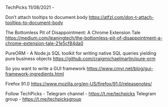TechPicks 11/08/2021 -

Don’t attach tooltips to document.body
https://atfzl.com/don-t-attach-tooltips-to-document-body

The Bottomless Pit of Disappointment: A Chrome Extension Tale
https://medium.com/leaningtech/the-bottomless-pit-of-disappointment-a-chrome-extension-tale-21e5cf84da0

PureORM - A Node.js SQL toolkit for writing native SQL queries yielding pure business objects
https://github.com/craigmichaelmartin/pure-orm

So you want to write a GUI framework
https://www.cmyr.net/blog/gui-framework-ingredients.html

Firefox 91.0
https://www.mozilla.org/en-US/firefox/91.0/releasenotes/

Follow TechPicks -
Telegram channel - https://t.me/techpicks
Telegram group - https://t.me/techpicksgroup
